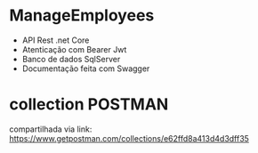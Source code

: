 # ManageEmployees

- API Rest .net Core
- Atenticação com Bearer Jwt
- Banco de dados SqlServer
- Documentação feita com Swagger

# collection POSTMAN 
compartilhada via link:
https://www.getpostman.com/collections/e62ffd8a413d4d3dff35
